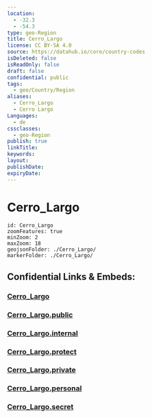```yaml
---
location:
  - -32.3
  - -54.3
type: geo-Region
title: Cerro_Largo
license: CC BY-SA 4.0
source: https://datahub.io/core/country-codes
isDeleted: false
isReadOnly: false
draft: false
confidential: public
tags:
  - geo/Country/Region
aliases:
  - Cerro_Largo
  - Cerro Largo
Languages:
  - de
cssclasses:
  - geo-Region
publish: true
linkTitle: 
keywords: 
layout: 
publishDate: 
expiryDate:
---
```


# Cerro_Largo

```leaflet
id: Cerro_Largo
zoomFeatures: true 
minZoom: 2 
maxZoom: 18
geojsonFolder: ./Cerro_Largo/
markerFolder: ./Cerro_Largo/
```


## Confidential Links & Embeds: 

### [Cerro_Largo](/_Standards/Earth/Continent/America~South/Uruguay/departments~Uruguay/Cerro_Largo.md) 

### [Cerro_Largo.public](/_public/Earth/Continent/America~South/Uruguay/departments~Uruguay/Cerro_Largo.public.md) 

### [Cerro_Largo.internal](/_internal/Earth/Continent/America~South/Uruguay/departments~Uruguay/Cerro_Largo.internal.md) 

### [Cerro_Largo.protect](/_protect/Earth/Continent/America~South/Uruguay/departments~Uruguay/Cerro_Largo.protect.md) 

### [Cerro_Largo.private](/_private/Earth/Continent/America~South/Uruguay/departments~Uruguay/Cerro_Largo.private.md) 

### [Cerro_Largo.personal](/_personal/Earth/Continent/America~South/Uruguay/departments~Uruguay/Cerro_Largo.personal.md) 

### [Cerro_Largo.secret](/_secret/Earth/Continent/America~South/Uruguay/departments~Uruguay/Cerro_Largo.secret.md)

